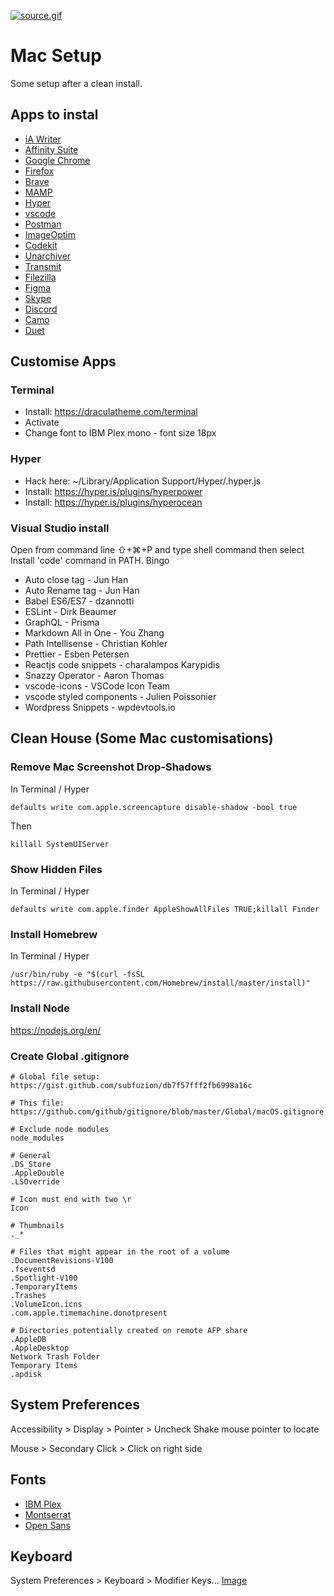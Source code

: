 [![source.gif](https://media.giphy.com/media/11ISwbgCxEzMyY/source.gif)](https://github.com/waltercraig/mac-setup)

# Mac Setup
Some setup after a clean install.

## Apps to instal 
* [iA Writer](https://ia.net/writer)
* [Affinity Suite](https://affinity.serif.com/en-gb/)
* [Google Chrome](https://www.google.co.uk/intl/en_uk/chrome/)
* [Firefox](https://www.mozilla.org/en-GB/firefox/new/)
* [Brave](https://brave.com/)
* [MAMP](https://www.mamp.info/en/)
* [Hyper](https://hyper.is/)
* [vscode](https://code.visualstudio.com/)
* [Postman](https://www.postman.com/downloads/)
* [ImageOptim](https://imageoptim.com/)
* [Codekit](https://codekitapp.com/)
* [Unarchiver](https://macpaw.com/the-unarchiver)
* [Transmit](https://www.panic.com/transmit/)
* [Filezilla](https://filezilla-project.org/download.php?type=client)
* [Figma](https://www.figma.com/)
* [Skype](https://www.skype.com/en/)
* [Discord](https://discord.com/)
* [Camo](https://reincubate.com/camo/)
* [Duet](https://www.duetdisplay.com/)

## Customise Apps
### Terminal
* Install: https://draculatheme.com/terminal
* Activate
* Change font to IBM Plex mono - font size 18px

### Hyper
* Hack here: ~/Library/Application Support/Hyper/.hyper.js
* Install: https://hyper.is/plugins/hyperpower
* Install: https://hyper.is/plugins/hyperocean

### Visual Studio install 
Open from command line ⇧+⌘+P and type shell command then select Install 'code' command in PATH. Bingo

* Auto close tag - Jun Han
* Auto Rename tag - Jun Han
* Babel ES6/ES7 - dzannotti 
* ESLint - Dirk Beaumer
* GraphQL - Prisma
* Markdown All in One - You Zhang
* Path Intellisense - Christian Kohler
* Prettier - Esben Petersen
* Reactjs code snippets - charalampos Karypidis
* Snazzy Operator - Aaron Thomas
* vscode-icons - VSCode Icon Team
* vscode styled components - Julien Poissonier 
* Wordpress Snippets - wpdevtools.io

## Clean House (Some Mac customisations) 

### Remove Mac Screenshot Drop-Shadows

In Terminal / Hyper
```
defaults write com.apple.screencapture disable-shadow -bool true
```

Then
```
killall SystemUIServer
```

### Show Hidden Files

In Terminal / Hyper
```
defaults write com.apple.finder AppleShowAllFiles TRUE;killall Finder
```

### Install Homebrew 

In Terminal / Hyper
```
/usr/bin/ruby -e "$(curl -fsSL https://raw.githubusercontent.com/Homebrew/install/master/install)"
```

### Install Node 
https://nodejs.org/en/

### Create Global .gitignore 
```
# Global file setup: https://gist.github.com/subfuzion/db7f57fff2fb6998a16c

# This file: https://github.com/github/gitignore/blob/master/Global/macOS.gitignore

# Exclude node modules 
node_modules

# General
.DS_Store
.AppleDouble
.LSOverride

# Icon must end with two \r
Icon

# Thumbnails
._*

# Files that might appear in the root of a volume
.DocumentRevisions-V100
.fseventsd
.Spotlight-V100
.TemporaryItems
.Trashes
.VolumeIcon.icns
.com.apple.timemachine.donotpresent

# Directories potentially created on remote AFP share
.AppleDB
.AppleDesktop
Network Trash Folder
Temporary Items
.apdisk
```

## System Preferences 
Accessibility > Display > Pointer > Uncheck Shake mouse pointer to locate

Mouse > Secondary Click > Click on right side

## Fonts
* [IBM Plex](https://www.ibm.com/plex/)
* [Montserrat](https://fonts.google.com/specimen/Montserrat)
* [Open Sans](https://fonts.google.com/specimen/Open+Sans)

## Keyboard
System Preferences > Keyboard > Modifier Keys...
[Image](https://i.imgur.com/FKTW6dQ.png)
